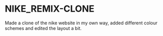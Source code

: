 # NIKE_REMIX-CLONE
Made a clone of the nike website in my own way, added different colour schemes and edited the layout a bit.
